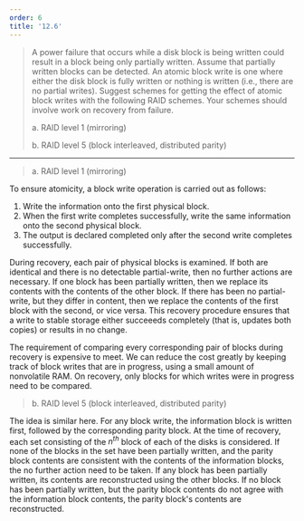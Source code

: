 ```yaml
---
order: 6
title: '12.6'
---
```

> A power failure that occurs while a disk block is being written could result in a 
> block being only partially written. Assume that partially written blocks can be 
> detected. An atomic block write is one where either the disk block is fully 
> written or nothing is written (i.e., there are no partial writes). Suggest 
> schemes for getting the effect of atomic block writes with the following RAID 
> schemes. Your schemes should involve work on recovery from failure.
> 
> a. RAID level 1 (mirroring)
> 
> b. RAID level 5 (block interleaved, distributed parity)

--------------------------------

> a. RAID level 1 (mirroring)

To ensure atomicity, a block write operation is carried out as follows: 

1. Write the information onto the first physical block. 
2. When the first write completes successfully, write the same information 
onto the second physical block. 
3. The output is declared completed only after the second write completes 
successfully. 

During recovery, each pair of physical blocks is examined. If both are identical 
and there is no detectable partial-write, then no further actions are necessary. 
If one block has been partially written, then we replace its contents with the contents 
of the other block. If there has been no partial-write, but they differ in content, then we
replace the contents of the first block with the second, or vice versa. This 
recovery procedure ensures that a write to stable storage either succeeeds completely
(that is, updates both copies) or results in no change. 

The requirement of comparing every corresponding pair of blocks during recovery 
is expensive to meet. We can reduce the cost greatly by keeping track of block 
writes that are in progress, using a small amount of nonvolatile RAM. On recovery, 
only blocks for which writes were in progress need to be compared. 

> b. RAID level 5 (block interleaved, distributed parity)

The idea is similar here. For any block write, the information block is written first, 
followed by the corresponding parity block. At the time of recovery, each set consisting
of the $n^{th}$ block of each of the disks is considered. If none of the blocks 
in the set have been partially written, and the parity block contents are consistent
with the contents of the information blocks, the no further action need to be taken. If 
any block has been partially written, its contents are reconstructed using the other blocks.
If no block has been partially written, but the parity block contents do not agree with 
the information block contents, the parity block's contents are reconstructed. 